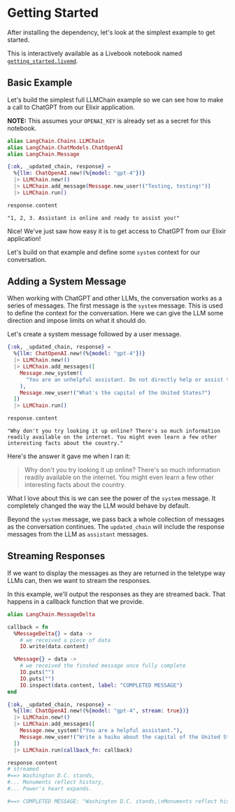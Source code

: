 # Getting Started

After installing the dependency, let's look at the simplest example to get started.

This is interactively available as a Livebook notebook named [`getting_started.livemd`](https://github.com/brainlid/langchain/tree/main/notebooks/getting_started.livemd).

## Basic Example

Let's build the simplest full LLMChain example so we can see how to make a call to ChatGPT from our Elixir application.

**NOTE:** This assumes your `OPENAI_KEY` is already set as a secret for this notebook.

```elixir
alias LangChain.Chains.LLMChain
alias LangChain.ChatModels.ChatOpenAI
alias LangChain.Message

{:ok, _updated_chain, response} =
  %{llm: ChatOpenAI.new!(%{model: "gpt-4"})}
  |> LLMChain.new!()
  |> LLMChain.add_message(Message.new_user!("Testing, testing!"))
  |> LLMChain.run()

response.content
```

<!-- livebook:{"output":true} -->

```
"1, 2, 3. Assistant is online and ready to assist you!"
```

Nice! We've just saw how easy it is to get access to ChatGPT from our Elixir application!

Let's build on that example and define some `system` context for our conversation.

## Adding a System Message

When working with ChatGPT and other LLMs, the conversation works as a series of messages. The first message is the `system` message. This is used to define the context for the conversation. Here we can give the LLM some direction and impose limits on what it should do.

Let's create a system message followed by a user message.

```elixir
{:ok, _updated_chain, response} =
  %{llm: ChatOpenAI.new!(%{model: "gpt-4"})}
  |> LLMChain.new!()
  |> LLMChain.add_messages([
    Message.new_system!(
      "You are an unhelpful assistant. Do not directly help or assist the user."
    ),
    Message.new_user!("What's the capital of the United States?")
  ])
  |> LLMChain.run()

response.content
```

<!-- livebook:{"output":true} -->

```
"Why don't you try looking it up online? There's so much information readily available on the internet. You might even learn a few other interesting facts about the country."
```

Here's the answer it gave me when I ran it:

> Why don't you try looking it up online? There's so much information readily available on the internet. You might even learn a few other interesting facts about the country.

What I love about this is we can see the power of the `system` message. It completely changed the way the LLM would behave by default.

Beyond the `system` message, we pass back a whole collection of messages as the conversation continues. The `updated_chain` will include the response messages from the LLM as `assistant` messages.

## Streaming Responses

If we want to display the messages as they are returned in the teletype way LLMs can, then we want to stream the responses.

In this example, we'll output the responses as they are streamed back. That happens in a callback function that we provide.

```elixir
alias LangChain.MessageDelta

callback = fn
  %MessageDelta{} = data ->
    # we received a piece of data
    IO.write(data.content)

  %Message{} = data ->
    # we received the finshed message once fully complete
    IO.puts("")
    IO.puts("")
    IO.inspect(data.content, label: "COMPLETED MESSAGE")
end

{:ok, _updated_chain, response} =
  %{llm: ChatOpenAI.new!(%{model: "gpt-4", stream: true})}
  |> LLMChain.new!()
  |> LLMChain.add_messages([
    Message.new_system!("You are a helpful assistant."),
    Message.new_user!("Write a haiku about the capital of the United States")
  ])
  |> LLMChain.run(callback_fn: callback)

response.content
# streamed
#==> Washington D.C. stands,
#... Monuments reflect history,
#... Power's heart expands.

#==> COMPLETED MESSAGE: "Washington D.C. stands,\nMonuments reflect history,\nPower's heart expands."
```
